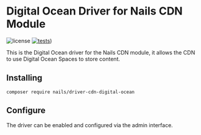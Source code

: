 # Digital Ocean Driver for Nails CDN Module

![license](https://img.shields.io/badge/license-MIT-green.svg)
[![tests](https://github.com/nails/driver-cdn-digital-ocean/actions/workflows/build_and_test.yml/badge.svg)](https://github.com/nails/driver-cdn-digital-ocean/actions))

This is the Digital Ocean driver for the Nails CDN module, it allows the CDN to use Digital Ocean Spaces to store content.


## Installing

    composer require nails/driver-cdn-digital-ocean


## Configure

The driver can be enabled and configured via the admin interface.




